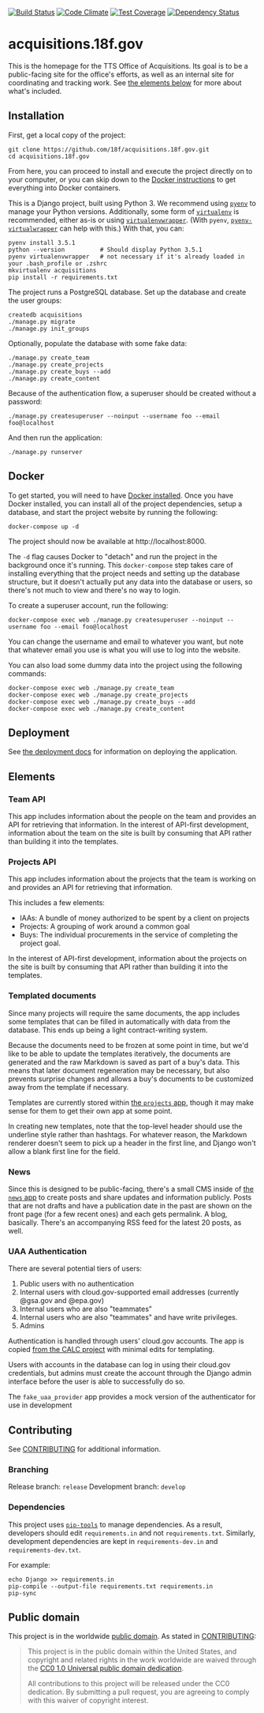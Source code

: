 [![Build Status](https://travis-ci.org/18F/acquisitions.18f.gov.svg?branch=develop)](https://travis-ci.org/18F/acquisitions.18f.gov)
[![Code Climate](https://codeclimate.com/github/18F/acquisitions.18f.gov/badges/gpa.svg)](https://codeclimate.com/github/18F/acquisitions.18f.gov)
[![Test Coverage](https://codeclimate.com/github/18F/acquisitions.18f.gov/badges/coverage.svg)](https://codeclimate.com/github/18F/acquisitions.18f.gov/coverage)
[![Dependency Status](https://gemnasium.com/badges/github.com/18F/acquisitions.18f.gov.svg)](https://gemnasium.com/github.com/18F/acquisitions.18f.gov)


# acquisitions.18f.gov

This is the homepage for the TTS Office of Acquisitions. Its goal is to be a
public-facing site for the office's efforts, as well as an internal site for
coordinating and tracking work. See [the elements below](#elements) for more
about what's included.

## Installation

First, get a local copy of the project:

```
git clone https://github.com/18f/acquisitions.18f.gov.git
cd acquisitions.18f.gov
```

From here, you can proceed to install and execute the project directly on to your computer, or you can skip down to the [Docker instructions](#docker) to get everything into Docker containers.

This is a Django project, built using Python 3. We recommend using [`pyenv`](https://github.com/yyuu/pyenv) to manage your Python versions. Additionally, some form of [`virtualenv`](https://github.com/pypa/virtualenv) is recommended, either as-is or using [`virtualenvwrapper`](http://virtualenvwrapper.readthedocs.io/en/latest/). (With `pyenv`, [`pyenv-virtualwrapper`](https://github.com/yyuu/pyenv-virtualenvwrapper) can help with this.) With that, you can:

```
pyenv install 3.5.1
python --version          # Should display Python 3.5.1
pyenv virtualenvwrapper   # not necessary if it's already loaded in your .bash_profile or .zshrc
mkvirtualenv acquisitions
pip install -r requirements.txt
```

The project runs a PostgreSQL database. Set up the database and create the user groups:

```
createdb acquisitions
./manage.py migrate
./manage.py init_groups
```

Optionally, populate the database with some fake data:

```
./manage.py create_team
./manage.py create_projects
./manage.py create_buys --add
./manage.py create_content
```

Because of the authentication flow, a superuser should be created without a
password:

```
./manage.py createsuperuser --noinput --username foo --email foo@localhost
```

And then run the application:

```
./manage.py runserver
```

## Docker

To get started, you will need to have [Docker installed](https://www.docker.com/products/overview).
Once you have Docker installed, you can install all of the project dependencies,
setup a database, and start the project website by running the following:

```shell
docker-compose up -d
```

The project should now be available at http://localhost:8000.

The `-d` flag causes Docker to "detach" and run the project in the background
once it's running.  This `docker-compose` step takes care of installing
everything that the project needs and setting up the database structure, but
it doesn't actually put any data into the database or users, so there's not
much to view and there's no way to login.

To create a superuser account, run the following:

```shell
docker-compose exec web ./manage.py createsuperuser --noinput --username foo --email foo@localhost
```

You can change the username and email to whatever you want, but note that
whatever email you use is what you will use to log into the website.

You can also load some dummy data into the project using the following commands:

```shell
docker-compose exec web ./manage.py create_team
docker-compose exec web ./manage.py create_projects
docker-compose exec web ./manage.py create_buys --add
docker-compose exec web ./manage.py create_content
```

## Deployment

See [the deployment docs](./docs/deploy.md) for information on deploying the application.

## Elements

### Team API

This app includes information about the people on the team and provides an API
for retrieving that information. In the interest of API-first development,
information about the team on the site is built by consuming that API rather
than building it into the templates.

### Projects API

This app includes information about the projects that the team is working on and
provides an API for retrieving that information.

This includes a few elements:

- IAAs: A bundle of money authorized to be spent by a client on projects
- Projects: A grouping of work around a common goal
- Buys: The individual procurements in the service of completing the project
goal.

In the interest of API-first development, information about the projects on the
site is built by consuming that API rather than building it into the templates.

### Templated documents

Since many projects will require the same documents, the app includes some
templates that can be filled in automatically with data from the database. This
ends up being a light contract-writing system.

Because the documents need to be frozen at some point in time, but we'd like to
be able to update the templates iteratively, the documents are generated and the
raw Markdown is saved as part of a buy's data. This means that later document
regeneration may be necessary, but also prevents surprise changes and allows a
buy's documents to be customized away from the template if necessary.

Templates are currently stored within [the `projects` app](./projects/templates/projects/markdown/), though it may make sense for them to get their own app at some point.

In creating new templates, note that the top-level header should use the
underline style rather than hashtags. For whatever reason, the Markdown renderer
doesn't seem to pick up a header in the first line, and Django won't allow a
blank first line for the field.

### News

Since this is designed to be public-facing, there's a small CMS inside of [the
`news` app](./news/) to create posts and share updates and information publicly.
Posts that are not drafts and have a publication date in the past are shown on
the front page (for a few recent ones) and each gets permalink. A blog,
basically. There's an accompanying RSS feed for the latest 20 posts, as well.

### UAA Authentication

There are several potential tiers of users:

1. Public users with no authentication
1. Internal users with cloud.gov-supported email addresses (currently @gsa.gov
  and @epa.gov)
1. Internal users who are also "teammates"
1. Internal users who are also "teammates" and have write privileges.
1. Admins

Authentication is handled through users' cloud.gov accounts. The app is copied
[from the CALC project](https://github.com/18F/calc/tree/develop/uaa_client)
with minimal edits for templating.

Users with accounts in the database can log in using their cloud.gov
credentials, but admins must create the account through the Django admin interface
before the user is able to successfully do so.

The `fake_uaa_provider` app provides a mock version of the authenticator for use
in development

## Contributing

See [CONTRIBUTING](CONTRIBUTING.md) for additional information.

### Branching

Release branch: `release`
Development branch: `develop`

### Dependencies

This project uses [`pip-tools`](https://github.com/nvie/pip-tools) to manage
dependencies. As a result, developers should edit `requirements.in` and not
`requirements.txt`. Similarly, development dependencies are kept in
`requirements-dev.in` and `requirements-dev.txt`.

For example:

```
echo Django >> requirements.in
pip-compile --output-file requirements.txt requirements.in
pip-sync
```

## Public domain

This project is in the worldwide [public domain](LICENSE.md). As stated in [CONTRIBUTING](CONTRIBUTING.md):

> This project is in the public domain within the United States, and copyright and related rights in the work worldwide are waived through the [CC0 1.0 Universal public domain dedication](https://creativecommons.org/publicdomain/zero/1.0/).
>
> All contributions to this project will be released under the CC0 dedication. By submitting a pull request, you are agreeing to comply with this waiver of copyright interest.
